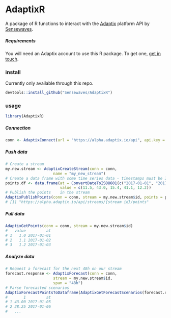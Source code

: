 

# AdaptixR
A package of R functions to interact with the [Adaptix](https://www.sensewaves.io/technology/) platform API by [Sensewaves](https://www.sensewaves.io). 

##### Requirements

You will need an Adaptix account to use this R package. To get one, [get in touch](mailto:contact@sensewaves.io). 

### install

Currently only available through this repo.


```r
devtools::install_github("Sensewaves/AdaptixR")
```


### usage


```r
library(AdaptixR)
```

##### Connection


```r
conn <- AdaptixConnect(url = "https://alpha.adaptix.io/api", api.key = "your_adaptix_key")
```

##### Push data


```r
# Create a stream
my.new.stream <- AdaptixCreateStream(conn = conn, 
				     name = "my_new_stream")
# Create a data frame with some time series data - timestamps must be ISO8601 compliant
points.df <- data.frame(at = ConvertDateToISO8601(c("2017-01-01", "2017-01-02", "2017-01-03", "2017-01-04", "2017-01-05")), 
                        value = c(11.5, 43.0, 15.4, 41.1, 12.2))						 
# Publish the points 	in the stream
AdaptixPublishPoints(conn = conn, stream = my.new.stream$id, points = points.df) 
# [1] "https://alpha.adaptix.io/api/streams/{stream id}/points"
```


##### Pull data

```r
AdaptixGetPoints(conn = conn, stream = my.new.stream$id)
#   value         at
# 1   1.0 2017-01-01
# 2   1.1 2017-01-02
# 3   1.2 2017-01-03
```

##### Analyze data
```r
# Request a forecast for the next 48h on our stream
forecast.response <- AdaptixForecast(conn = conn, 
				     stream = my.new.stream$id, 
				     span = "48h")
# Parse forecasted scenarios
AdaptixForecastPointsToDataframe(AdaptixGetForecastScenarios(forecast.response))
#       1         at
# 1 43.00 2017-01-05
# 2 28.25 2017-01-06
# 	...
```

